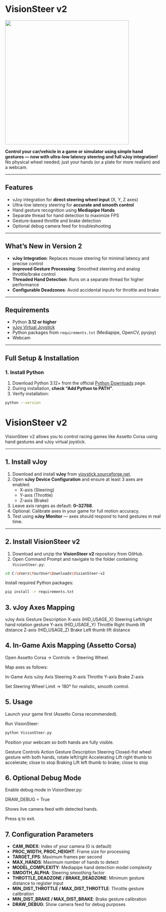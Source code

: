 # VisionSteer v2

<img src="https://github.com/user-attachments/assets/57733174-98c5-4020-a588-f137a8ce0a21" width="400" />

**Control your car/vehicle in a game or simulator using simple hand gestures — now with ultra-low latency steering and full vJoy integration!**  
No physical wheel needed; just your hands (or a plate for more realism) and a webcam.

---

## Features

- vJoy integration for **direct steering wheel input** (X, Y, Z axes)  
- Ultra-low latency steering for **accurate and smooth control**  
- Hand gesture recognition using **Mediapipe Hands**  
- Separate thread for hand detection to maximize FPS  
- Gesture-based throttle and brake detection  
- Optional debug camera feed for troubleshooting  

---

## What’s New in Version 2

- **vJoy Integration**: Replaces mouse steering for minimal latency and precise control  
- **Improved Gesture Processing**: Smoothed steering and analog throttle/brake control  
- **Threaded Hand Detection**: Runs on a separate thread for higher performance  
- **Configurable Deadzones**: Avoid accidental inputs for throttle and brake  

---

## Requirements

- Python **3.12 or higher**  
- [vJoy Virtual Joystick](http://vjoystick.sourceforge.net/site/)  
- Python packages from `requirements.txt` (Mediapipe, OpenCV, pyvjoy)  
- Webcam  

---

## Full Setup & Installation

### 1. Install Python

1. Download Python 3.12+ from the official [Python Downloads](https://www.python.org/downloads/) page.  
2. During installation, **check “Add Python to PATH”**.  
3. Verify installation:

```cmd
python --version
```

# VisionSteer v2

VisionSteer v2 allows you to control racing games like Assetto Corsa using hand gestures and vJoy virtual joystick.

---

## 1. Install vJoy

1. Download and install **vJoy** from [vjoystick.sourceforge.net](https://sourceforge.net/projects/vjoystick/).  
2. Open **vJoy Device Configuration** and ensure at least 3 axes are enabled:
   - X-axis (Steering)
   - Y-axis (Throttle)
   - Z-axis (Brake)  
3. Leave axis ranges as default: **0–32768**.  
4. Optional: Calibrate axes in your game for full motion accuracy.  
5. Test using **vJoy Monitor** — axes should respond to hand gestures in real time.

---

## 2. Install VisionSteer v2

1. Download and unzip the **VisionSteer v2** repository from GitHub.  
2. Open Command Prompt and navigate to the folder containing `VisionSteer.py`:

```bash
cd C:\Users\YourUser\Downloads\VisionSteer-v2
```

Install required Python packages:

```cmd
pip install -r requirements.txt
```

## 3. vJoy Axes Mapping
   vJoy Axis	Gesture	Description
   X-axis (HID_USAGE_X)	Steering	Left/right hand rotation gesture
   Y-axis (HID_USAGE_Y)	Throttle	Right thumb lift distance
   Z-axis (HID_USAGE_Z)	Brake	Left thumb lift distance

## 4. In-Game Axis Mapping (Assetto Corsa)

   Open Assetto Corsa → Controls → Steering Wheel.
   
   Map axes as follows:
   
   In-Game Axis	vJoy Axis
   Steering	X-axis
   Throttle	Y-axis
   Brake	Z-axis
   
   Set Steering Wheel Limit → 180° for realistic, smooth control.

## 5. Usage

   Launch your game first (Assetto Corsa recommended).
   
   Run VisionSteer:
   
   ```cmd
   python VisionSteer.py
   ```


   Position your webcam so both hands are fully visible.
   
   Gesture Controls
   Action	Gesture Description
   Steering	Closed-fist wheel gesture with both hands, rotate left/right
   Accelerating	Lift right thumb to accelerate; close to stop
   Braking	Lift left thumb to brake; close to stop

## 6. Optional Debug Mode

   Enable debug mode in VisionSteer.py:
   
   DRAW_DEBUG = True
   
   
   Shows live camera feed with detected hands.
   
   Press q to exit.

## 7. Configuration Parameters

   - **CAM_INDEX**: Index of your camera (0 is default)  
   - **PROC_WIDTH, PROC_HEIGHT**: Frame size for processing  
   - **TARGET_FPS**: Maximum frames per second  
   - **MAX_HANDS**: Maximum number of hands to detect  
   - **MODEL_COMPLEXITY**: Mediapipe hand detection model complexity  
   - **SMOOTH_ALPHA**: Steering smoothing factor  
   - **THROTTLE_DEADZONE / BRAKE_DEADZONE**: Minimum gesture distance to register input  
   - **MIN_DIST_THROTTLE / MAX_DIST_THROTTLE**: Throttle gesture calibration  
   - **MIN_DIST_BRAKE / MAX_DIST_BRAKE**: Brake gesture calibration  
   - **DRAW_DEBUG**: Show camera feed for debug purposes  



